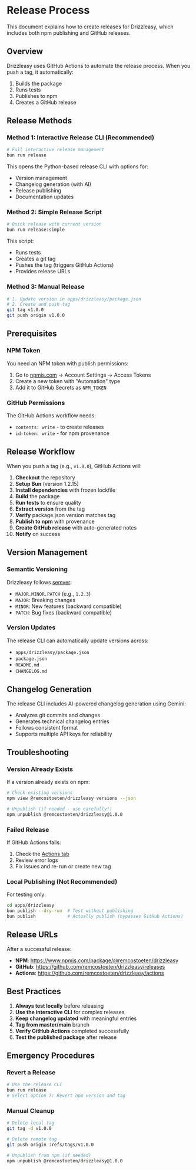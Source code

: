 # Release Process

This document explains how to create releases for Drizzleasy, which includes both npm publishing and GitHub releases.

## Overview

Drizzleasy uses GitHub Actions to automate the release process. When you push a tag, it automatically:
1. Builds the package
2. Runs tests
3. Publishes to npm
4. Creates a GitHub release

## Release Methods

### Method 1: Interactive Release CLI (Recommended)

```bash
# Full interactive release management
bun run release
```

This opens the Python-based release CLI with options for:
- Version management
- Changelog generation (with AI)
- Release publishing
- Documentation updates

### Method 2: Simple Release Script

```bash
# Quick release with current version
bun run release:simple
```

This script:
- Runs tests
- Creates a git tag
- Pushes the tag (triggers GitHub Actions)
- Provides release URLs

### Method 3: Manual Release

```bash
# 1. Update version in apps/drizzleasy/package.json
# 2. Create and push tag
git tag v1.0.0
git push origin v1.0.0
```

## Prerequisites

### NPM Token
You need an NPM token with publish permissions:

1. Go to [npmjs.com](https://www.npmjs.com) → Account Settings → Access Tokens
2. Create a new token with "Automation" type
3. Add it to GitHub Secrets as `NPM_TOKEN`

### GitHub Permissions
The GitHub Actions workflow needs:
- `contents: write` - to create releases
- `id-token: write` - for npm provenance

## Release Workflow

When you push a tag (e.g., `v1.0.0`), GitHub Actions will:

1. **Checkout** the repository
2. **Setup Bun** (version 1.2.15)
3. **Install dependencies** with frozen lockfile
4. **Build** the package
5. **Run tests** to ensure quality
6. **Extract version** from the tag
7. **Verify** package.json version matches tag
8. **Publish to npm** with provenance
9. **Create GitHub release** with auto-generated notes
10. **Notify** on success

## Version Management

### Semantic Versioning
Drizzleasy follows [semver](https://semver.org/):
- `MAJOR.MINOR.PATCH` (e.g., `1.2.3`)
- `MAJOR`: Breaking changes
- `MINOR`: New features (backward compatible)
- `PATCH`: Bug fixes (backward compatible)

### Version Updates
The release CLI can automatically update versions across:
- `apps/drizzleasy/package.json`
- `package.json`
- `README.md`
- `CHANGELOG.md`

## Changelog Generation

The release CLI includes AI-powered changelog generation using Gemini:
- Analyzes git commits and changes
- Generates technical changelog entries
- Follows consistent format
- Supports multiple API keys for reliability

## Troubleshooting

### Version Already Exists
If a version already exists on npm:
```bash
# Check existing versions
npm view @remcostoeten/drizzleasy versions --json

# Unpublish (if needed - use carefully!)
npm unpublish @remcostoeten/drizzleasy@1.0.0
```

### Failed Release
If GitHub Actions fails:
1. Check the [Actions tab](https://github.com/remcostoeten/drizzleasy/actions)
2. Review error logs
3. Fix issues and re-run or create new tag

### Local Publishing (Not Recommended)
For testing only:
```bash
cd apps/drizzleasy
bun publish --dry-run  # Test without publishing
bun publish            # Actually publish (bypasses GitHub Actions)
```

## Release URLs

After a successful release:
- **NPM**: https://www.npmjs.com/package/@remcostoeten/drizzleasy
- **GitHub**: https://github.com/remcostoeten/drizzleasy/releases
- **Actions**: https://github.com/remcostoeten/drizzleasy/actions

## Best Practices

1. **Always test locally** before releasing
2. **Use the interactive CLI** for complex releases
3. **Keep changelog updated** with meaningful entries
4. **Tag from master/main** branch
5. **Verify GitHub Actions** completed successfully
6. **Test the published package** after release

## Emergency Procedures

### Revert a Release
```bash
# Use the release CLI
bun run release
# Select option 7: Revert npm version and tag
```

### Manual Cleanup
```bash
# Delete local tag
git tag -d v1.0.0

# Delete remote tag
git push origin :refs/tags/v1.0.0

# Unpublish from npm (if needed)
npm unpublish @remcostoeten/drizzleasy@1.0.0
```
